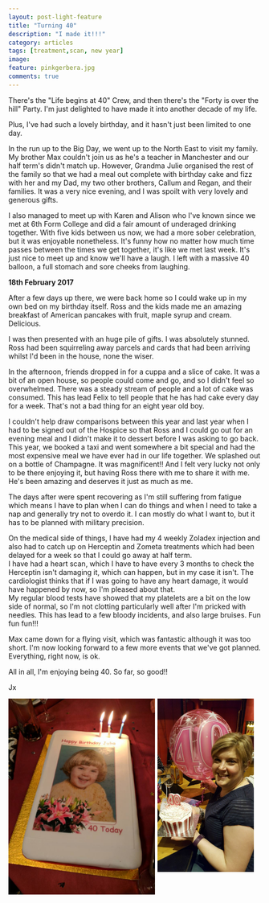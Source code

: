 ```yaml
---
layout: post-light-feature
title: "Turning 40"
description: "I made it!!!"
category: articles
tags: [treatment,scan, new year]
image:
feature: pinkgerbera.jpg
comments: true
---
```


There's the "Life begins at 40" Crew, and then there's the "Forty is over the hill" Party.  I'm just delighted to have made it into another decade of my life.

Plus, I've had such a lovely birthday, and it hasn't just been limited to one day.  

In the run up to the Big Day, we went up to the North East to visit my family.  My brother Max couldn't join us as he's a teacher in Manchester and our half term's didn't match up.  However, Grandma Julie organised the rest of the family so that we had a meal out complete with birthday cake and fizz with her and my Dad, my two other brothers, Callum and Regan, and their families.  It was a very nice evening, and I was spoilt with very lovely and generous gifts.

I also managed to meet up with Karen and Alison who I've known since we met at 6th Form College and did a fair amount of underaged drinking together.  With five kids between us now, we had a more sober celebration, but it was enjoyable nonetheless.  It's funny how no matter how much time passes between the times we get together, it's like we met last week.  It's just nice to meet up and know we'll have a laugh.  I left with a massive 40 balloon, a full stomach and sore cheeks from laughing.

<strong>18th February 2017</strong>

After a few days up there, we were back home so I could wake up in my own bed on my birthday itself.  Ross and the kids made me an amazing breakfast of American pancakes with fruit, maple syrup and cream.  Delicious.  

I was then presented with an huge pile of gifts.  I was absolutely stunned.  Ross had been squirreling away parcels and cards that had been arriving whilst I'd been in the house, none the wiser.  

In the afternoon, friends dropped in for a cuppa and a slice of cake. It was a bit of an open house, so people could come and go, and so I didn't feel so overwhelmed.  There was a steady stream of people and a lot of cake was consumed. This has lead Felix to tell people that he has had cake every day for a week.  That's not a bad thing for an eight year old boy.

I couldn't help draw comparisons between this year and last year when I had to be signed out of the Hospice so that Ross and I could go out for an evening meal and I didn't make it to dessert before I was asking to go back.  This year, we booked a taxi and went somewhere a bit special and had the most expensive meal we have ever had in our life together.  We splashed out on a bottle of Champagne.  It was magnificent!!  And I felt very lucky not only to be there enjoying it, but having Ross there with me to share it with me.  He's been amazing and deserves it just as much as me.

The days after were spent recovering as I'm still suffering from fatigue which means I have to plan when I can do things and when I need to take a nap and generally try not to overdo it.  I can mostly do what I want to, but it has to be planned with military precision.

On the medical side of things, I have had my 4 weekly Zoladex injection and also had to catch up on Herceptin and Zometa treatments which had been delayed for a week so that I could go away at half term.  
I have had a heart scan, which I have to have every 3 months to check the Herceptin isn't damaging it, which can happen, but in my case it isn't.  The cardiologist thinks that if I was going to have any heart damage, it would have happened by now, so I'm pleased about that.  
My regular blood tests have showed that my platelets are a bit on the low side of normal, so I'm not clotting particularly well after I'm pricked with needles.  This has lead to a few bloody incidents, and also large bruises.  Fun fun fun!!!

Max came down for a flying visit, which was fantastic although it was too short.  I'm now looking forward to a few more events that we've got planned.  Everything, right now, is ok.  

All in all,  I'm enjoying being 40.  So far, so good!!

Jx

<img src="/images/fortycake.jpg" alt="40th Birthday Cake" style="float: left; width: 58%; margin-right: 1%; margin-bottom: 0.5em;">
<img src="/images/cakeandballoon.jpg" alt="More 40th Birthday Cake" style="float: left; width: 38%; margin-right: 1%; margin-bottom: 0.5em;">

<p style="clear: both;">
<br />
